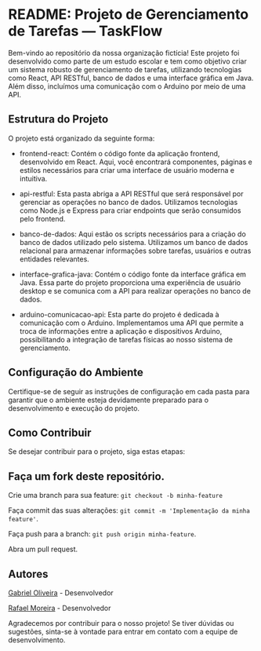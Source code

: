 # README: Projeto de Gerenciamento de Tarefas — TaskFlow
Bem-vindo ao repositório da nossa organização fictícia! Este projeto foi desenvolvido como parte de um estudo escolar e tem como objetivo criar um sistema robusto de gerenciamento de tarefas, utilizando tecnologias como React, API RESTful, banco de dados e uma interface gráfica em Java. Além disso, incluímos uma comunicação com o Arduino por meio de uma API.

## Estrutura do Projeto
O projeto está organizado da seguinte forma:

- frontend-react: Contém o código fonte da aplicação frontend, desenvolvido em React. Aqui, você encontrará componentes, páginas e estilos necessários para criar uma interface de usuário moderna e intuitiva.

- api-restful: Esta pasta abriga a API RESTful que será responsável por gerenciar as operações no banco de dados. Utilizamos tecnologias como Node.js e Express para criar endpoints que serão consumidos pelo frontend.

- banco-de-dados: Aqui estão os scripts necessários para a criação do banco de dados utilizado pelo sistema. Utilizamos um banco de dados relacional para armazenar informações sobre tarefas, usuários e outras entidades relevantes.

- interface-grafica-java: Contém o código fonte da interface gráfica em Java. Essa parte do projeto proporciona uma experiência de usuário desktop e se comunica com a API para realizar operações no banco de dados.

- arduino-comunicacao-api: Esta parte do projeto é dedicada à comunicação com o Arduino. Implementamos uma API que permite a troca de informações entre a aplicação e dispositivos Arduino, possibilitando a integração de tarefas físicas ao nosso sistema de gerenciamento.

## Configuração do Ambiente
Certifique-se de seguir as instruções de configuração em cada pasta para garantir que o ambiente esteja devidamente preparado para o desenvolvimento e execução do projeto.

## Como Contribuir
Se desejar contribuir para o projeto, siga estas etapas:

## Faça um fork deste repositório.
Crie uma branch para sua feature: `git checkout -b minha-feature`

Faça commit das suas alterações: `git commit -m 'Implementação da minha feature'`.

Faça push para a branch: `git push origin minha-feature`.

Abra um pull request.

## Autores
[Gabriel Oliveira](http://github.com/polabiel) - Desenvolvedor

[Rafael Moreira](http://github.com/RMCSa) - Desenvolvedor

Agradecemos por contribuir para o nosso projeto! Se tiver dúvidas ou sugestões, sinta-se à vontade para entrar em contato com a equipe de desenvolvimento.
